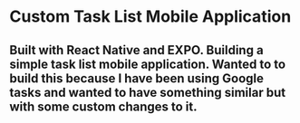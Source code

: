 # Custom Task List Mobile Application

## Built with React Native and EXPO. Building a simple task list mobile application. Wanted to to build this because I have been using Google tasks and wanted to have something similar but with some custom changes to it.
